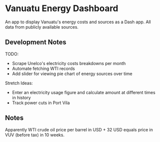 # Vanuatu Energy Dashboard

An app to display Vanuatu's energy costs and sources as a Dash app.
All data from publicly available sources.

## Development Notes

TODO:
- Scrape Unelco's electricity costs breakdowns per month
- Automate fetching WTI records
- Add slider for viewing pie chart of energy sources over time

Stretch Ideas:
- Enter an electricity usage figure and calculate amount at different times in history
- Track power cuts in Port Vila

## Notes

Apparently WTI crude oil price per barrel in USD + 32 USD equals price in VUV (before tax) in 10 weeks.
